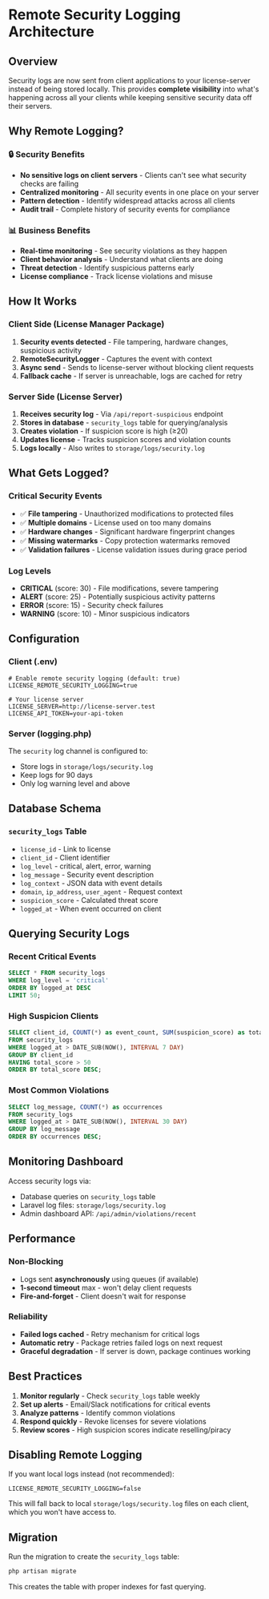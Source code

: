 # Remote Security Logging Architecture

## Overview

Security logs are now sent from client applications to your license-server instead of being stored locally. This provides **complete visibility** into what's happening across all your clients while keeping sensitive security data off their servers.

## Why Remote Logging?

### 🔒 **Security Benefits**
- **No sensitive logs on client servers** - Clients can't see what security checks are failing
- **Centralized monitoring** - All security events in one place on your server
- **Pattern detection** - Identify widespread attacks across all clients
- **Audit trail** - Complete history of security events for compliance

### 📊 **Business Benefits**
- **Real-time monitoring** - See security violations as they happen
- **Client behavior analysis** - Understand what clients are doing
- **Threat detection** - Identify suspicious patterns early
- **License compliance** - Track license violations and misuse

## How It Works

### Client Side (License Manager Package)
1. **Security events detected** - File tampering, hardware changes, suspicious activity
2. **RemoteSecurityLogger** - Captures the event with context
3. **Async send** - Sends to license-server without blocking client requests
4. **Fallback cache** - If server is unreachable, logs are cached for retry

### Server Side (License Server)
1. **Receives security log** - Via `/api/report-suspicious` endpoint
2. **Stores in database** - `security_logs` table for querying/analysis
3. **Creates violation** - If suspicion score is high (≥20)
4. **Updates license** - Tracks suspicion scores and violation counts
5. **Logs locally** - Also writes to `storage/logs/security.log`

## What Gets Logged?

### Critical Security Events
- ✅ **File tampering** - Unauthorized modifications to protected files
- ✅ **Multiple domains** - License used on too many domains
- ✅ **Hardware changes** - Significant hardware fingerprint changes
- ✅ **Missing watermarks** - Copy protection watermarks removed
- ✅ **Validation failures** - License validation issues during grace period

### Log Levels
- **CRITICAL** (score: 30) - File modifications, severe tampering
- **ALERT** (score: 25) - Potentially suspicious activity patterns
- **ERROR** (score: 15) - Security check failures
- **WARNING** (score: 10) - Minor suspicious indicators

## Configuration

### Client (.env)
```env
# Enable remote security logging (default: true)
LICENSE_REMOTE_SECURITY_LOGGING=true

# Your license server
LICENSE_SERVER=http://license-server.test
LICENSE_API_TOKEN=your-api-token
```

### Server (logging.php)
The `security` log channel is configured to:
- Store logs in `storage/logs/security.log`
- Keep logs for 90 days
- Only log warning level and above

## Database Schema

### `security_logs` Table
- `license_id` - Link to license
- `client_id` - Client identifier
- `log_level` - critical, alert, error, warning
- `log_message` - Security event description
- `log_context` - JSON data with event details
- `domain`, `ip_address`, `user_agent` - Request context
- `suspicion_score` - Calculated threat score
- `logged_at` - When event occurred on client

## Querying Security Logs

### Recent Critical Events
```sql
SELECT * FROM security_logs 
WHERE log_level = 'critical' 
ORDER BY logged_at DESC 
LIMIT 50;
```

### High Suspicion Clients
```sql
SELECT client_id, COUNT(*) as event_count, SUM(suspicion_score) as total_score
FROM security_logs
WHERE logged_at > DATE_SUB(NOW(), INTERVAL 7 DAY)
GROUP BY client_id
HAVING total_score > 50
ORDER BY total_score DESC;
```

### Most Common Violations
```sql
SELECT log_message, COUNT(*) as occurrences
FROM security_logs
WHERE logged_at > DATE_SUB(NOW(), INTERVAL 30 DAY)
GROUP BY log_message
ORDER BY occurrences DESC;
```

## Monitoring Dashboard

Access security logs via:
- Database queries on `security_logs` table
- Laravel log files: `storage/logs/security.log`
- Admin dashboard API: `/api/admin/violations/recent`

## Performance

### Non-Blocking
- Logs sent **asynchronously** using queues (if available)
- **1-second timeout** max - won't delay client requests
- **Fire-and-forget** - Client doesn't wait for response

### Reliability
- **Failed logs cached** - Retry mechanism for critical logs
- **Automatic retry** - Package retries failed logs on next request
- **Graceful degradation** - If server is down, package continues working

## Best Practices

1. **Monitor regularly** - Check `security_logs` table weekly
2. **Set up alerts** - Email/Slack notifications for critical events
3. **Analyze patterns** - Identify common violations
4. **Respond quickly** - Revoke licenses for severe violations
5. **Review scores** - High suspicion scores indicate reselling/piracy

## Disabling Remote Logging

If you want local logs instead (not recommended):

```env
LICENSE_REMOTE_SECURITY_LOGGING=false
```

This will fall back to local `storage/logs/security.log` files on each client, which you won't have access to.

## Migration

Run the migration to create the `security_logs` table:

```bash
php artisan migrate
```

This creates the table with proper indexes for fast querying.

